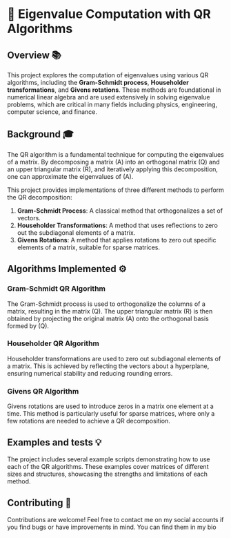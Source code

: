 # 🧠 Eigenvalue Computation with QR Algorithms

## Overview 📚

This project explores the computation of eigenvalues using various QR algorithms, including the **Gram-Schmidt process**, **Householder transformations**, and **Givens rotations**. These methods are foundational in numerical linear algebra and are used extensively in solving eigenvalue problems, which are critical in many fields including physics, engineering, computer science, and finance.

## Background 🎓

The QR algorithm is a fundamental technique for computing the eigenvalues of a matrix. By decomposing a matrix \(A\) into an orthogonal matrix \(Q\) and an upper triangular matrix \(R\), and iteratively applying this decomposition, one can approximate the eigenvalues of \(A\).

This project provides implementations of three different methods to perform the QR decomposition:

1. **Gram-Schmidt Process**: A classical method that orthogonalizes a set of vectors.
2. **Householder Transformations**: A method that uses reflections to zero out the subdiagonal elements of a matrix.
3. **Givens Rotations**: A method that applies rotations to zero out specific elements of a matrix, suitable for sparse matrices.

## Algorithms Implemented ⚙️

### Gram-Schmidt QR Algorithm

The Gram-Schmidt process is used to orthogonalize the columns of a matrix, resulting in the matrix \(Q\). The upper triangular matrix \(R\) is then obtained by projecting the original matrix \(A\) onto the orthogonal basis formed by \(Q\).

### Householder QR Algorithm

Householder transformations are used to zero out subdiagonal elements of a matrix. This is achieved by reflecting the vectors about a hyperplane, ensuring numerical stability and reducing rounding errors.

### Givens QR Algorithm

Givens rotations are used to introduce zeros in a matrix one element at a time. This method is particularly useful for sparse matrices, where only a few rotations are needed to achieve a QR decomposition.

## Examples and tests 💡
The project includes several example scripts demonstrating how to use each of the QR algorithms. These examples cover matrices of different sizes and structures, showcasing the strengths and limitations of each method.

## Contributing 🤝
Contributions are welcome! Feel free to contact me on my social accounts if you find bugs or have improvements in mind. You can find them in my bio
